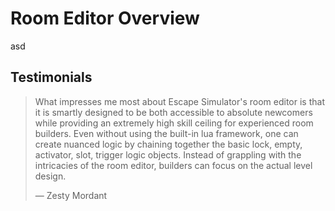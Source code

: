 # Room Editor Overview

asd

## Testimonials

> What impresses me most about Escape Simulator's room editor is that it is smartly designed to be both accessible to absolute newcomers while providing an extremely high skill ceiling for experienced room builders. Even without using the built-in lua framework, one can create nuanced logic by chaining together the basic lock, empty, activator, slot, trigger logic objects. Instead of grappling with the intricacies of the room editor, builders can focus on the actual level design.
>
> — Zesty Mordant
